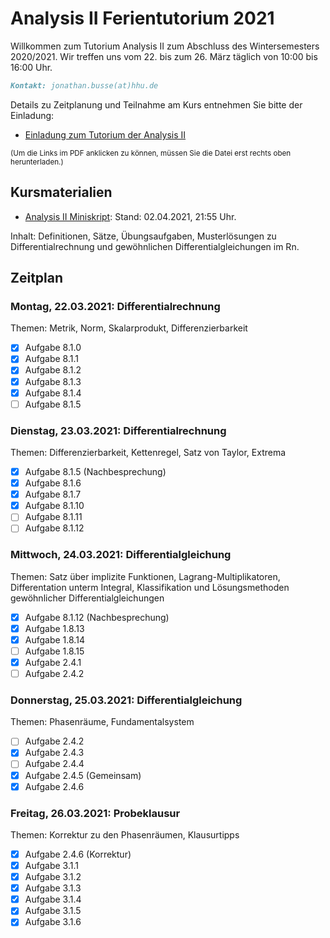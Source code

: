 # Analysis II Ferientutorium 2021

Willkommen zum Tutorium Analysis II zum Abschluss des Wintersemesters 2020/2021. Wir treffen uns vom 22. bis zum 26. März täglich von 10:00 bis 16:00 Uhr.

```markdown
Kontakt: jonathan.busse(at)hhu.de
```

Details zu Zeitplanung und Teilnahme am Kurs entnehmen Sie bitte der Einladung:

- [Einladung zum Tutorium der Analysis II](https://github.com/JoKaBus/ANAII2021/blob/main/Organisatorisches/EinladungAnalysisIIFerientutorium2021.pdf)

<sub>(Um die Links im PDF anklicken zu können, müssen Sie die Datei erst rechts oben herunterladen.)</sub>

## Kursmaterialien
- [Analysis II Miniskript](https://github.com/JoKaBus/ANAII2021/blob/main/Skript/AnalysisIIMiniskript.pdf):
Stand: 02.04.2021, 21:55 Uhr.

Inhalt: Definitionen, Sätze, Übungsaufgaben, Musterlösungen zu Differentialrechnung und gewöhnlichen Differentialgleichungen im Rn.

## Zeitplan

### Montag, 22.03.2021: Differentialrechnung
Themen: Metrik, Norm, Skalarprodukt, Differenzierbarkeit

- [x] Aufgabe 8.1.0
- [x] Aufgabe 8.1.1
- [x] Aufgabe 8.1.2
- [x] Aufgabe 8.1.3
- [x] Aufgabe 8.1.4
- [ ] Aufgabe 8.1.5

### Dienstag, 23.03.2021: Differentialrechnung
Themen: Differenzierbarkeit, Kettenregel, Satz von Taylor, Extrema

- [x] Aufgabe 8.1.5 (Nachbesprechung)
- [x] Aufgabe 8.1.6
- [x] Aufgabe 8.1.7
- [x] Aufgabe 8.1.10
- [ ] Aufgabe 8.1.11
- [ ] Aufgabe 8.1.12 

### Mittwoch, 24.03.2021: Differentialgleichung
Themen: Satz über implizite Funktionen, Lagrang-Multiplikatoren, Differentation unterm Integral, Klassifikation und Lösungsmethoden gewöhnlicher Differentialgleichungen

- [x] Aufgabe 8.1.12 (Nachbesprechung)
- [x] Aufgabe 1.8.13
- [x] Aufgabe 1.8.14
- [ ] Aufgabe 1.8.15
- [x] Aufgabe 2.4.1
- [ ] Aufgabe 2.4.2

### Donnerstag, 25.03.2021: Differentialgleichung
Themen: Phasenräume, Fundamentalsystem

- [ ] Aufgabe 2.4.2
- [x] Aufgabe 2.4.3
- [ ] Aufgabe 2.4.4
- [x] Aufgabe 2.4.5 (Gemeinsam)
- [x] Aufgabe 2.4.6

### Freitag, 26.03.2021: Probeklausur
Themen: Korrektur zu den Phasenräumen, Klausurtipps

- [x] Aufgabe 2.4.6 (Korrektur)
- [x] Aufgabe 3.1.1
- [x] Aufgabe 3.1.2
- [x] Aufgabe 3.1.3
- [x] Aufgabe 3.1.4
- [x] Aufgabe 3.1.5
- [x] Aufgabe 3.1.6
